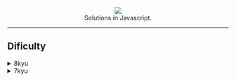 <p align="center"><img src="https://www.codewars.com/users/gisellesouz/badges/large"/><br/>
      Solutions in Javascript.

  <hr></hr>
    </p>
    
## Dificulty 
  
  <details><summary>8kyu</summary>
  <br/>
  
  | Challenge | Solution |
|:----------:|:-------------:|
| Opposite number| [opposit.js](https://github.com/gisellesouz/codeWarsSolutions/blob/master/solutions/8kyu/opposite.js)|
| Convert number to reversed array of digits| [convertnumber.js](https://github.com/gisellesouz/codeWarsSolutions/blob/master/solutions/8kyu/convertnumber.js)|
| Remove String Spaces| [removeStringSpaces.js](https://github.com/gisellesouz/codeWarsSolutions/blob/master/solutions/8kyu/removeStringSpaces.js)|
| Is n divisible by x and y?| [isDivisible.js](https://github.com/gisellesouz/codeWarsSolutions/blob/master/solutions/8kyu/isDivisible.js)|
| Is n divisible by x and y?| [isDivisible.js](https://github.com/gisellesouz/codeWarsSolutions/blob/master/solutions/isDivisible.js) |
| Even or Odd?| [evenorodd.js](https://github.com/gisellesouz/codeWarsSolutions/blob/master/solutions/8kyu/evenorodd.js)| 
| Convert boolean values | [convertBoolean.js](https://github.com/gisouza-p/codeWarsSolutions/blob/master/solutions/8kyu/convertBoolean.js)|
 </details>
  <details><summary>7kyu</summary>
  <br/>
  
  | Challenge | Solution |
|:----------:|:-------------:|
| Exes and Ohs|[exesandohs.js](https://github.com/gisellesouz/codeWarsSolutions/blob/master/solutions/7kyu/exesandohs.js)| 
| Shortest Word | [shortestWord.js](https://github.com/gisellesouz/codeWarsSolutions/blob/master/solutions/7kyu/shortestWord.js)|

 </details>
